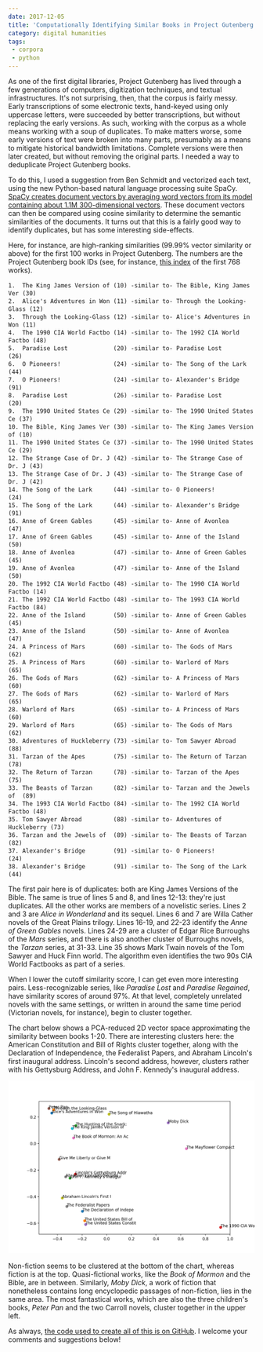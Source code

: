 ```yaml
---
date: 2017-12-05
title: 'Computationally Identifying Similar Books in Project Gutenberg'
category: digital humanities
tags: 
 - corpora
 - python
---
```


As one of the first digital libraries, Project Gutenberg has lived through a few generations of computers, digitization techniques, and textual infrastructures. It's not surprising, then, that the corpus is fairly messy. Early transcriptions of some electronic texts, hand-keyed using only uppercase letters, were succeeded by better transcriptions, but without replacing the early versions. As such, working with the corpus as a whole means working with a soup of duplicates. To make matters worse, some early versions of text were broken into many parts, presumably as a means to mitigate historical bandwidth limitations. Complete versions were then later created, but without removing the original parts. I needed a way to deduplicate Project Gutenberg books. 

To do this, I used a suggestion from Ben Schmidt and vectorized each text, using the new Python-based natural language processing suite SpaCy. [SpaCy creates document vectors by averaging word vectors from its model containing about 1.1M 300-dimensional vectors](https://spacy.io/usage/vectors-similarity). These document vectors can then be compared using cosine similarity to determine the semantic similarities of the documents. It turns out that this is a fairly good way to identify duplicates, but has some interesting side-effects. 

Here, for instance, are high-ranking similarities (99.99% vector similarity or above) for the first 100 works in Project Gutenberg. The numbers are the Project Gutenberg book IDs (see, for instance, [this index](http://www.gutenberg.org/dirs/GUTINDEX.1996) of the first 768 works). 

```
1.  The King James Version of (10) -similar to- The Bible, King James Ver (30)
2.  Alice's Adventures in Won (11) -similar to- Through the Looking-Glass (12)
3.  Through the Looking-Glass (12) -similar to- Alice's Adventures in Won (11)
4.  The 1990 CIA World Factbo (14) -similar to- The 1992 CIA World Factbo (48)
5.  Paradise Lost             (20) -similar to- Paradise Lost             (26)
6.  O Pioneers!               (24) -similar to- The Song of the Lark      (44)
7.  O Pioneers!               (24) -similar to- Alexander's Bridge        (91)
8.  Paradise Lost             (26) -similar to- Paradise Lost             (20)
9.  The 1990 United States Ce (29) -similar to- The 1990 United States Ce (37)
10. The Bible, King James Ver (30) -similar to- The King James Version of (10)
11. The 1990 United States Ce (37) -similar to- The 1990 United States Ce (29)
12. The Strange Case of Dr. J (42) -similar to- The Strange Case of Dr. J (43)
13. The Strange Case of Dr. J (43) -similar to- The Strange Case of Dr. J (42)
14. The Song of the Lark      (44) -similar to- O Pioneers!               (24)
15. The Song of the Lark      (44) -similar to- Alexander's Bridge        (91)
16. Anne of Green Gables      (45) -similar to- Anne of Avonlea           (47)
17. Anne of Green Gables      (45) -similar to- Anne of the Island        (50)
18. Anne of Avonlea           (47) -similar to- Anne of Green Gables      (45)
19. Anne of Avonlea           (47) -similar to- Anne of the Island        (50)
20. The 1992 CIA World Factbo (48) -similar to- The 1990 CIA World Factbo (14)
21. The 1992 CIA World Factbo (48) -similar to- The 1993 CIA World Factbo (84)
22. Anne of the Island        (50) -similar to- Anne of Green Gables      (45)
23. Anne of the Island        (50) -similar to- Anne of Avonlea           (47)
24. A Princess of Mars        (60) -similar to- The Gods of Mars          (62)
25. A Princess of Mars        (60) -similar to- Warlord of Mars           (65)
26. The Gods of Mars          (62) -similar to- A Princess of Mars        (60)
27. The Gods of Mars          (62) -similar to- Warlord of Mars           (65)
28. Warlord of Mars           (65) -similar to- A Princess of Mars        (60)
29. Warlord of Mars           (65) -similar to- The Gods of Mars          (62)
30. Adventures of Huckleberry (73) -similar to- Tom Sawyer Abroad         (88)
31. Tarzan of the Apes        (75) -similar to- The Return of Tarzan      (78)
32. The Return of Tarzan      (78) -similar to- Tarzan of the Apes        (75)
33. The Beasts of Tarzan      (82) -similar to- Tarzan and the Jewels of  (89)
34. The 1993 CIA World Factbo (84) -similar to- The 1992 CIA World Factbo (48)
35. Tom Sawyer Abroad         (88) -similar to- Adventures of Huckleberry (73)
36. Tarzan and the Jewels of  (89) -similar to- The Beasts of Tarzan      (82)
37. Alexander's Bridge        (91) -similar to- O Pioneers!               (24)
38. Alexander's Bridge        (91) -similar to- The Song of the Lark      (44)
```

The first pair here is of duplicates: both are King James Versions of the Bible. 
The same is true of lines 5 and 8, and lines 12-13: they're just duplicates. 
All the other works are members of a novelistic series. Lines 2 and 3 are _Alice in Wonderland_ and its sequel. Lines 6 and 7 are Willa Cather novels of the Great Plains trilogy. Lines 16-19, and 22-23 identify the _Anne of Green Gables_ novels. Lines 24-29 are a cluster of Edgar Rice Burroughs of the _Mars_ series, and there is also another cluster of Burroughs novels, the _Tarzan_ series, at 31-33. Line 35 shows Mark Twain novels of the Tom Sawyer and Huck Finn world. The algorithm even identifies the two 90s CIA World Factbooks as part of a series. 

When I lower the cutoff similarity score, I can get even more interesting pairs. Less-recognizable series, like _Paradise Lost_ and _Paradise Regained_, have similarity scores of around 97%. At that level, completely unrelated novels with the same settings, or written in around the same time period (Victorian novels, for instance), begin to cluster together. 

The chart below shows a PCA-reduced 2D vector space approximating the similarity between books 1-20. There are interesting clusters here: the American Constitution and Bill of Rights cluster together, along with the Declaration of Independence, the Federalist Papers, and Abraham Lincoln's first inaugural address. Lincoln's second address, however, clusters rather with his Gettysburg Address, and John F. Kennedy's inaugural address. 

![PCA of PG Books 1-20](/images/gutenberg/pg-vecs.png)

Non-fiction seems to be clustered at the bottom of the chart, whereas fiction is at the top. Quasi-fictional works, like the _Book of Mormon_ and the Bible, are in between. Similarly, _Moby Dick_, a work of fiction that nonetheless contains long encyclopedic passages of non-fiction, lies in the same area. The most fantastical works, which are also the three children's books, _Peter Pan_ and the two Carroll novels, cluster together in the upper left. 

As always, [the code used to create all of this is on GitHub](https://github.com/JonathanReeve/gitenberg-experiments/blob/master/pg-vectorize2.ipynb). I welcome your comments and suggestions below!
